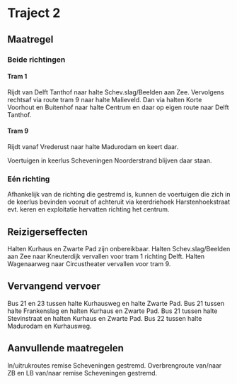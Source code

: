 # Traject 2
## Maatregel
### Beide richtingen

#### Tram 1
Rijdt van Delft Tanthof naar halte Schev.slag/Beelden aan Zee. Vervolgens rechtsaf via route tram 9 naar halte Malieveld. Dan via halten Korte Voorhout en Buitenhof naar halte Centrum en daar op eigen route naar Delft Tanthof.

#### Tram 9
Rijdt vanaf Vrederust naar halte Madurodam en keert daar.

Voertuigen in keerlus Scheveningen Noorderstrand blijven daar staan.

### Eén richting
Afhankelijk van de richting die gestremd is, kunnen de voertuigen die zich in de keerlus bevinden vooruit of achteruit via keerdriehoek Harstenhoekstraat evt. keren en exploitatie hervatten richting het centrum.

## Reizigerseffecten
Halten Kurhaus en Zwarte Pad zijn onbereikbaar.
Halten Schev.slag/Beelden aan Zee naar Kneuterdijk vervallen voor tram 1 richting Delft.
Halten Wagenaarweg naar Circustheater vervallen voor tram 9.

## Vervangend vervoer
Bus 21 en 23 tussen halte Kurhausweg en halte Zwarte Pad.
Bus 21 tussen halte Frankenslag en halten Kurhaus en Zwarte Pad.
Bus 21 tussen halte Stevinstraat en halten Kurhaus en Zwarte Pad.
Bus 22 tussen halte Madurodam en Kurhausweg.

## Aanvullende maatregelen
In/uitrukroutes remise Scheveningen gestremd.
Overbrengroute van/naar ZB en LB van/naar remise Scheveningen gestremd.